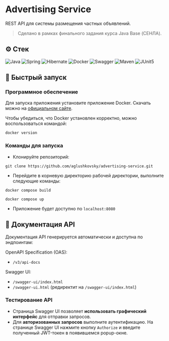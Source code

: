 # Advertising Service

REST API для системы размещения частных объявлений.

> Сделано в рамках финального задания курса Java Base (СЕНЛА).

## ⚙️ Стек

![Java](https://img.shields.io/badge/java-%23ED8B00.svg?style=for-the-badge&logo=openjdk&logoColor=white)
![Spring](https://img.shields.io/badge/spring-%236DB33F.svg?style=for-the-badge&logo=spring&logoColor=white)
![Hibernate](https://img.shields.io/badge/Hibernate-59666C?style=for-the-badge&logo=Hibernate&logoColor=white)
![Docker](https://img.shields.io/badge/docker-%230db7ed.svg?style=for-the-badge&logo=docker&logoColor=white)
![Swagger](https://img.shields.io/badge/-Swagger-%23Clojure?style=for-the-badge&logo=swagger&logoColor=white)
![Maven](https://img.shields.io/badge/apache_maven-C71A36?style=for-the-badge&logo=apachemaven&logoColor=white)
![JUnit5](https://img.shields.io/badge/Junit5-25A162?style=for-the-badge&logo=junit5&logoColor=white)

## 🚀 Быстрый запуск

### Программное обеспечение

Для запуска приложения установите приложение Docker. Скачать можно на [официальном сайте](https://docs.docker.com/get-started/get-docker/).

Чтобы убедиться, что Docker установлен корректно, можно воспользоваться командой:

```shell
docker version
```

### Команды для запуска

- Клонируйте репозиторий:

```shell
git clone https://github.com/aglushkovsky/advertising-service.git
```

- Перейдите в корневую директорию рабочей директории, выполните следующие команды:

```shell
docker compose build
```

```shell
docker compose up
```

- Приложение будет доступно по `localhost:8080`

## 📃 Документация API

Документация API генерируется автоматически и доступна по эндпоинтам:

OpenAPI Specification (OAS):
- `/v3/api-docs`

Swagger UI:
- `/swagger-ui/index.html`
- `/swagger-ui.html` (редиректит на `/swagger-ui/index.html`)

### Тестирование API

- Страница Swagger UI позволяет **использовать графический интерфейс** для отправки запросов.
- Для **авторизованных запросов** выполните аутентификацию. На странице Swagger UI нажмите кнопку `Authorize`
  и введите полученный JWT-токен в появившемся popup-окне.

